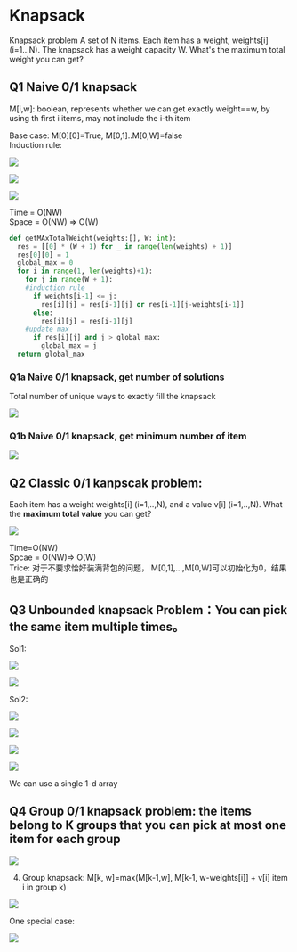# Knapsack

Knapsack problem A set of N items. Each item has a weight, weights\[i\] \(i=1...N\). The knapsack has a weight capacity W. What's the maximum total weight you can get?

## Q1 Naive 0/1 knapsack

M\[i,w\]: boolean, represents whether we can get exactly weight==w, by using th first i items, may not include the i-th item

Base case: M\[0\]\[0\]=True, M\[0,1\]..M\[0,W\]=false   
Induction rule:

![](../.gitbook/assets/image%20%2813%29.png)

![](../.gitbook/assets/image%20%2842%29.png)

![](../.gitbook/assets/image%20%2810%29.png)

Time = O\(NW\)  
Space = O\(NW\) =&gt; O\(W\)

```python
def getMAxTotalWeight(weights:[], W: int):
  res = [[0] * (W + 1) for _ in range(len(weights) + 1)]
  res[0][0] = 1
  global_max = 0
  for i in range(1, len(weights)+1):
    for j in range(W + 1):
    #induction rule
      if weights[i-1] <= j:
        res[i][j] = res[i-1][j] or res[i-1][j-weights[i-1]]
      else:
        res[i][j] = res[i-1][j]
    #update max
      if res[i][j] and j > global_max:
        global_max = j
  return global_max
```

### Q1a Naive 0/1 knapsack, get number of solutions

Total number of unique ways to exactly fill the knapsack

![](../.gitbook/assets/image%20%2831%29.png)

### Q1b Naive 0/1 knapsack, get minimum number of item

![](../.gitbook/assets/image%20%2844%29.png)

## Q2 Classic 0/1 kanpscak problem:

Each item has a weight weights\[i\] \(i=1,..,N\), and a value v\[i\] \(i=1,..,N\). What the **maximum total value** you can get?

![](../.gitbook/assets/image%20%2827%29.png)

Time=O\(NW\)  
Spcae = O\(NW\)=&gt; O\(W\)  
Trice: 对于不要求恰好装满背包的问题， M\[0,1\],...,M\[0,W\]可以初始化为0，结果也是正确的

## Q3 Unbounded knapsack Problem：You can pick the same item multiple times。

Sol1:

![](../.gitbook/assets/image%20%2826%29.png)

![](../.gitbook/assets/image%20%2817%29.png)

Sol2:

![](../.gitbook/assets/image%20%2811%29.png)

![](../.gitbook/assets/image%20%287%29.png)

![](../.gitbook/assets/image%20%2818%29.png)

![](../.gitbook/assets/image%20%2830%29.png)

We can use a single 1-d array

## Q4 Group 0/1 knapsack problem: the items belong to K groups that you can pick at most one item for each group

![](../.gitbook/assets/image%20%2825%29.png)

4. Group knapsack: M\[k, w\]=max\(M\[k-1,w\], M\[k-1, w-weights\[i\]\] + v\[i\] item i in group k\)

![](../.gitbook/assets/image%20%2835%29.png)

One special case:

![](../.gitbook/assets/image%20%2843%29.png)


